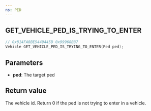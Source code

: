```yaml
---
ns: PED
---
```

## GET_VEHICLE_PED_IS_TRYING_TO_ENTER

```c
// 0x814FA8BE5449445D 0x99968B37
Vehicle GET_VEHICLE_PED_IS_TRYING_TO_ENTER(Ped ped);
```

## Parameters
* **ped**: The target ped

## Return value
The vehicle id. Return 0 if the ped is not trying to enter in a vehicle.
